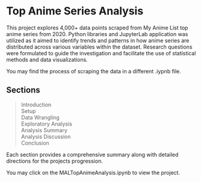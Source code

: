 # Top Anime Series Analysis

This project explores 4,000+ data points scraped from My Anime List top anime series from 2020. Python libraries and JupyterLab application was utilized as it aimed to identify trends and patterns in how anime series are distributed across various variables within the dataset. Research questions were formulated to guide the investigation and facilitate the use of statistical methods and data visualizations.

You may find the process of scraping the data in a different .iypnb file.

## Sections
> Introduction <br />
> Setup <br />
> Data Wrangling <br />
> Exploratory Analysis <br />
> Analysis Summary <br />
> Analysis Discussion <br />
> Conclusion


Each section provides a comprehensive summary along with detailed directions for the projects progression.

You may click on the MALTopAnimeAnalysis.ipynb to view the project.
